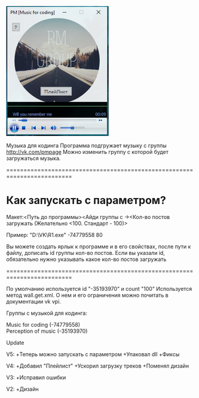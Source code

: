 <img src='prog.PNG'>

Музыка для кодинга
Программа подгружает музыку с группы http://vk.com/pmpage
Можно изменить группу с которой будет загружаться музыка.

=========================================================================

Как запускать с параметром?
=========================================================================
Макет:<Путь до программы><Айди группы с -><Кол-во постов загружать (Желательно <100. Стандарт - 100)>

Пример: "D:\VK\R1.exe" -74779558 80

Вы можете создать ярлык к программе и в его свойствах, после пути к файлу, дописать id группы кол-во постов.
Если вы указали id, обязательно нужно указывать какое кол-во постов загружать

=========================================================================


По умолчанию используется id "-35193970" и count "100"
Используется метод wall.get.xml. О нем и его ограничения можно почитать в документации vk vpi.

Группы с музыкой для кодинга:

Music for coding (-74779558) </br>
Perception of music (-35193970)


Update

V5:
+Теперь можно запускать с параметром
+Упаковал dll
+Фиксы

V4:
+Добавил "Плейлист"
+Ускорил загрузку треков
+Поменял дизайн

V3:
+Исправил ошибки

V2:
+Дизайн